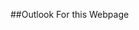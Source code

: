 ##Outlook For this Webpage

<img href="![image](https://github.com/user-attachments/assets/87252af7-910b-43f3-b755-8a92db58891c)">
